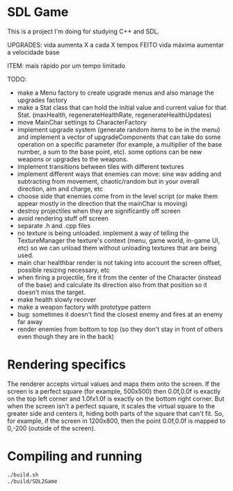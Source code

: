 # SDL Game

This is a project I'm doing for studying C++ and SDL.

UPGRADES:
vida aumenta X a cada X tempos
FEITO vida máxima
aumentar a velocidade base

ITEM:
mais rápido por um tempo limitado

TODO:
- make a Menu factory to create upgrade menus and also manage the upgrades factory
- make a Stat class that can hold the initial value and current value for that Stat. (maxHealth, regenerateHealthRate, regenerateHealthUpdates)
- move MainChar settings to CharacterFactory
- implement upgrade system (generate random items to be in the menu) and implement a vector of upgradeComponents that can take do some operation on a specific parameter (for example, a multiplier of the base number, a sum to the base point, etc). some options can be new weapons or upgrades to the weapons.
- implement transitions between tiles with different textures
- implement different ways that enemies can move: sine wav adding and subtracting from movement, chaotic/random but in your overall direction, aim and charge, etc
- choose side that enemies come from in the level script (or make them appear mostly in the direction that the mainChar is moving)
- destroy projectiles when they are significantly off screen
- avoid rendering stuff off screen
- separate .h and .cpp files
- no texture is being unloaded. implement a way of telling the TextureManager the texture's context (menu, game world, in-game UI, etc) so we can unload them without unloading textures that are being used.
- main char healthbar render is not taking into account the screen offset, possible resizing necessary, etc
- when firing a projectile, fire it from the center of the Character (instead of the base) and calculate its direction also from that position so it doesn't miss the target. 
- make health slowly recover
- make a weapon factory with prototype pattern
- bug: sometimes it doesn't find the closest enemy and fires at an enemy far away
- render enemies from bottom to top (so they don't stay in front of others even though they are in the back)

# Rendering specifics

The renderer accepts virtual values and maps them onto the screen. If the screen is a perfect square (for example, 500x500) then 0.0f,0.0f is exactly on the top left corner and 1.0fx1.0f is exactly on the bottom right corner.
But when the screen isn't a perfect square, it scales the virtual square to the greater side and centers it, hiding both parts of the square that can't fit. So, for example, if the screen in 1200x800, then the point 0.0f,0.0f is mapped to 0,-200 (outside of the screen).

# Compiling and running

```bash
./build.sh
./build/SDL2Game
```

